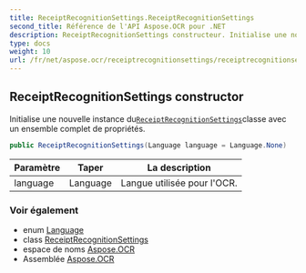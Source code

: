 ```yaml
---
title: ReceiptRecognitionSettings.ReceiptRecognitionSettings
second_title: Référence de l'API Aspose.OCR pour .NET
description: ReceiptRecognitionSettings constructeur. Initialise une nouvelle instance duReceiptRecognitionSettingsclasse avec un ensemble complet de propriétés.
type: docs
weight: 10
url: /fr/net/aspose.ocr/receiptrecognitionsettings/receiptrecognitionsettings/
---
```

## ReceiptRecognitionSettings constructor

Initialise une nouvelle instance du[`ReceiptRecognitionSettings`](../)classe avec un ensemble complet de propriétés.

```csharp
public ReceiptRecognitionSettings(Language language = Language.None)
```

| Paramètre | Taper | La description |
| --- | --- | --- |
| language | Language | Langue utilisée pour l'OCR. |

### Voir également

* enum [Language](../../language/)
* class [ReceiptRecognitionSettings](../)
* espace de noms [Aspose.OCR](../../receiptrecognitionsettings/)
* Assemblée [Aspose.OCR](../../../)


